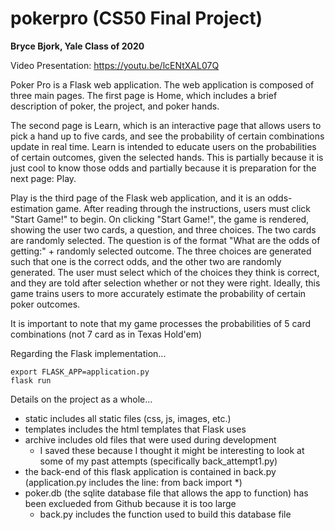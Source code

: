# pokerpro (CS50 Final Project)

**Bryce Bjork,
Yale Class of 2020**

Video Presentation: https://youtu.be/lcENtXAL07Q

Poker Pro is a Flask web application. The web application is composed of three main pages.
The first page is Home, which includes a brief description of poker, the project, and poker hands.

The second page is Learn, which is an interactive page that allows users to pick a hand up to five cards,
and see the probability of certain combinations update in real time.
Learn is intended to educate users on the probabilities of certain outcomes, given the selected hands.
This is partially because it is just cool to know those odds and partially because it is preparation for the next page: Play.

Play is the third page of the Flask web application, and it is an odds-estimation game.
After reading through the instructions, users must click "Start Game!" to begin.
On clicking "Start Game!", the game is rendered, showing the user two cards, a question, and three choices.
The two cards are randomly selected.
The question is of the format "What are the odds of getting:" + randomly selected outcome.
The three choices are generated such that one is the correct odds, and the other two are randomly generated.
The user must select which of the choices they think is correct, and they are told after selection whether or not they were right.
Ideally, this game trains users to more accurately estimate the probability of certain poker outcomes.

It is important to note that my game processes the probabilities of 5 card combinations (not 7 card as in Texas Hold'em)

Regarding the Flask implementation...
````
export FLASK_APP=application.py
flask run
````


Details on the project as a whole...
* static includes all static files (css, js, images, etc.)
* templates includes the html templates that Flask uses
* archive includes old files that were used during development
    * I saved these because I thought it might be interesting to look at some of my past attempts (specifically back_attempt1.py)
* the back-end of this flask application is contained in back.py (application.py includes the line: from back import *)
* poker.db (the sqlite database file that allows the app to function) has been exclueded from Github because it is too large
    * back.py includes the function used to build this database file
